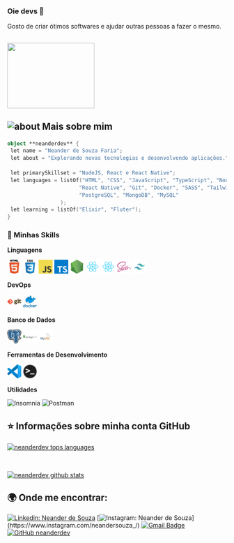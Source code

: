 ### Oie devs 👋

Gosto de criar ótimos softwares e ajudar outras pessoas a fazer o mesmo.

## <img align="center" width="200" height="150" src="https://i2.wp.com/allhtaccess.info/wp-content/uploads/2018/03/programming.gif?fit=1281%2C716&ssl=1" />

## <img width="45" alt="about" src="https://raw.github.com/elizarov/elizarov/master/about.png"> Mais sobre mim

```kotlin
object **neanderdev** {
 let name = "Neander de Souza Faria";
 let about = "Explorando novas tecnologias e desenvolvendo aplicações.";
 
 let primarySkillset = "NodeJS, React e React Native";
 let languages = listOf("HTML", "CSS", "JavaScript", "TypeScript", "NodeJS", "React", 
                       "React Native", "Git", "Docker", "SASS", "Tailwind CSS", 
                       "PostgreSQL", "MongoDB", "MySQL"
                 );
 let learning = listOf("Elixir", "Fluter");
}
```

### 🚀 Minhas Skills

**Linguagens**

<code><img height="32" src="https://raw.githubusercontent.com/github/explore/80688e429a7d4ef2fca1e82350fe8e3517d3494d/topics/html/html.png" alt="HTML5"/></code>
<code><img height="32" src="https://raw.githubusercontent.com/github/explore/80688e429a7d4ef2fca1e82350fe8e3517d3494d/topics/css/css.png" alt="CSS"/></code>
<code><img height="32" src="https://raw.githubusercontent.com/github/explore/80688e429a7d4ef2fca1e82350fe8e3517d3494d/topics/javascript/javascript.png" alt="Javascript"/></code>
<code><img height="32" src="https://raw.githubusercontent.com/github/explore/80688e429a7d4ef2fca1e82350fe8e3517d3494d/topics/typescript/typescript.png" alt="Typescript"/></code>
<code><img height="32" src="https://raw.githubusercontent.com/github/explore/80688e429a7d4ef2fca1e82350fe8e3517d3494d/topics/nodejs/nodejs.png" alt="Nodejs"/></code>
<code><img height="32" src="https://raw.githubusercontent.com/github/explore/80688e429a7d4ef2fca1e82350fe8e3517d3494d/topics/react/react.png" alt="ReactJS"/></code>
<code><img height="32" src="https://raw.githubusercontent.com/github/explore/80688e429a7d4ef2fca1e82350fe8e3517d3494d/topics/react-native/react-native.png" alt="React Native"/></code>
<code><img height="32" src="https://raw.githubusercontent.com/github/explore/80688e429a7d4ef2fca1e82350fe8e3517d3494d/topics/sass/sass.png" alt="SASS"/></code>
<code><img height="32" src="https://raw.githubusercontent.com/github/explore/80688e429a7d4ef2fca1e82350fe8e3517d3494d/topics/tailwind/tailwind.png" alt="Tailwind CSS"/></code>

**DevOps**

<code><img height="32" src="https://raw.githubusercontent.com/github/explore/80688e429a7d4ef2fca1e82350fe8e3517d3494d/topics/git/git.png" alt="Git"/></code>
<code><img height="32" src="https://raw.githubusercontent.com/github/explore/80688e429a7d4ef2fca1e82350fe8e3517d3494d/topics/docker/docker.png" alt="Docker"/></code>

**Banco de Dados**

<code><img height="32" src="https://raw.githubusercontent.com/github/explore/80688e429a7d4ef2fca1e82350fe8e3517d3494d/topics/postgresql/postgresql.png" alt="PostegreSQL"/></code>
<code><img height="32" src="https://raw.githubusercontent.com/github/explore/80688e429a7d4ef2fca1e82350fe8e3517d3494d/topics/mongodb/mongodb.png" alt="MongoDB"/></code>
<code><img height="32" src="https://raw.githubusercontent.com/github/explore/80688e429a7d4ef2fca1e82350fe8e3517d3494d/topics/mysql/mysql.png" alt="MySQL"/></code>
  
**Ferramentas de Desenvolvimento**

<code><img height="32" src="https://raw.githubusercontent.com/github/explore/80688e429a7d4ef2fca1e82350fe8e3517d3494d/topics/visual-studio-code/visual-studio-code.png" alt="Vs Code"/></code>
<code><img height="32" src="https://raw.githubusercontent.com/github/explore/80688e429a7d4ef2fca1e82350fe8e3517d3494d/topics/terminal/terminal.png" alt="Bash"/></code>

**Utilidades**

![Insomnia](https://img.shields.io/badge/-Insomnia-333333?style=flat&logo=insomnia)
![Postman](https://img.shields.io/badge/-Postman-333333?style=flat&logo=postman)

## ⭐ Informações sobre minha conta GitHub

<a href="https://github.com/neanderdev">
  <img align="center" src="https://github-readme-stats.vercel.app/api/top-langs/?username=neanderdev&layout=compact&theme=cobalt" alt="neanderdev tops languages" />
</a>

&nbsp;

<a href="https://github.com/neanderdev">
 <img align="center" src="https://github-readme-stats.vercel.app/api?username=neanderdev&theme=cobalt&show_icons=true" alt="neanderdev github stats" />
</a>

<br/>

## 🌍 Onde me encontrar:

[![Linkedin: Neander de Souza](https://img.shields.io/badge/-Neander-blue?style=flat-square&logo=Linkedin&logoColor=white&link=https://www.linkedin.com/in/neander-de-souza-faria-3a93961a7/)](https://www.linkedin.com/in/neander-de-souza-faria-3a93961a7/)
[![Instagram: Neander de Souza](https://img.shields.io/badge/-Neander-red?style=flat-square&logo=Instagram&logoColor=white&link=https://www.instagram.com/neandersouza_)](https://www.instagram.com/neandersouza_/)
[![Gmail Badge](https://img.shields.io/badge/-neander.faria@hotmail.com-006bed?style=flat-square&logo=Gmail&logoColor=white&link=mailto:neander.faria@hotmail.com)](mailto:neander.faria@hotmail.com)
[![GitHub neanderdev]( https://img.shields.io/github/followers/neanderdev?label=follow&style=social)](https://github.com/neanderdev)

